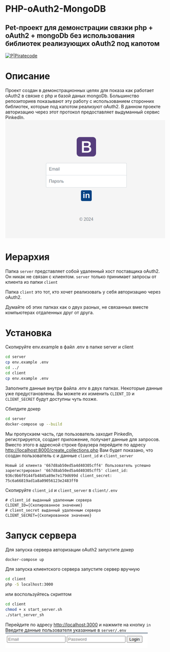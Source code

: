 # PHP-oAuth2-MongoDB
## Pet-проект для демонстрации связки php + oAuth2 + mongoDb без использования библиотек реализующих oAuth2 под капотом

[![P|Piratecode](https://piratecode.ru/img/elements/header/_logo.svg)](https://piratecode.ru)

# Описание
Проект создан в демонстрационных целях для показа как работает oAuth2 в связке с php и базой даных mongoDb. Большинство репозиториев показывают эту работу с использованием сторонних библиотек, которые под капотом реализуют oAuth2. В данном проекте авторизацию через этот протокол предоставляет выдуманный сервис PinkedIn.
![img_1.png](img_1.png)

# Иерархия
Папка `server` представляет собой удаленный хост поставщика oAuth2. Он никак не связан с клиентом. `server` только принимает запросы от клиента из папки `client`

Папка `client` это тот, кто хочет реализовать у себя авторизацию через oAuth2.

Думайте об этих папках как о двух разных, не связанных вместе компьютерах отдаленных друг от друга.

# Установка
Скопируйте env.example в файл .env в папке server и client
```bash
cd server
cp env.example .env
cd ../
cd client
cp env.example .env
```
Заполните данные внутри файла .env в двух папках. Некоторые данные уже предустановлены. Вы можете их изменить 
`CLIENT_ID` и `CLIENT_SECRET` будут доступны чуть позже.

Сбилдите докер
```bash
cd server
docker-compose up --build
```
Мы пропускаем часть, где пользователь заходит PinkedIn, регистрируется, создает приложение, получает данные для запросов.
Вместо этого в адресной строке браузера перейдите по адресу [http://localhost:8000/create_collections.php](http://localhost:8000/create_collections.php)
Вам будет показано, что создан пользователь с и данные `client_id` и `client_server`
```
Новый id клиента '667d8ab50ed5a4d40305cff4' Пользователь успешно зарегистрирован! '667d8ab50ed5a4d40305cff5' client_id: 936c9b6f9144fb4845a89e7e179d699d client_secret: 75c6a66819ad1a8a09056123e2483ff0
```
Скопируйте `client_id` и `client_server` в `client/.env`
```
# client_id выданный удаленным сервера
CLIENT_ID={Скопированное значение}
# client_secret выданный удаленным сервера
CLIENT_SECRET={Скопированное значение}
```

# Запуск сервера
Для запуска сервера авторизации oAuth2 запустите докер
```bash
docker-compose up
```
Для запуска клиентского сервера запустите сервер вручную
```bash
cd client
php -S localhost:3000
```
или воспользуйтесь скриптом
```bash
cd client
chmod + x start_server.sh
./start_server_sh
```
Перейдите по адресу [http://localhost:3000](http://localhost:3000) и нажмите на кнопку `in`
Введите данные пользователя указанные в `server/.env`
![img_2.png](img_2.png)